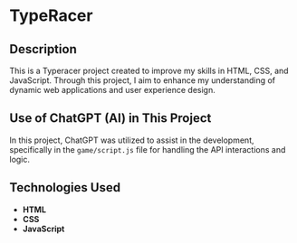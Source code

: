 # TypeRacer

## Description

This is a Typeracer project created to improve my skills in HTML, CSS, and JavaScript. Through this project, I aim to enhance my understanding of dynamic web applications and user experience design.

## Use of ChatGPT (AI) in This Project

In this project, ChatGPT was utilized to assist in the development, specifically in the `game/script.js` file for handling the API interactions and logic.


## Technologies Used

- **HTML**
- **CSS**
- **JavaScript**